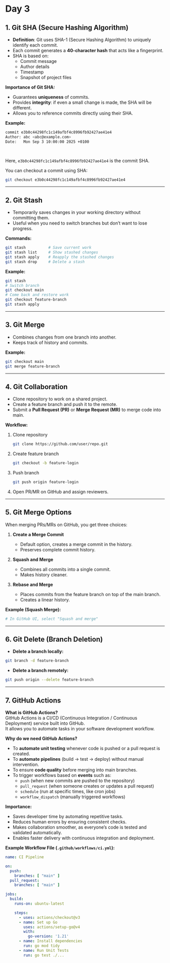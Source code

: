 
# Day 3

## 1. Git SHA (Secure Hashing Algorithm)

- **Definition**: Git uses SHA-1 (Secure Hashing Algorithm) to uniquely identify each commit.  
- Each commit generates a **40-character hash** that acts like a fingerprint.  
- SHA is based on:
  - Commit message
  - Author details
  - Timestamp
  - Snapshot of project files

**Importance of Git SHA:**
- Guarantees **uniqueness** of commits.
- Provides **integrity**: if even a small change is made, the SHA will be different.
- Allows you to reference commits directly using their SHA.

**Example:**
```bash
commit e3b0c44298fc1c149afbf4c8996fb92427ae41e4
Author: abc <abc@example.com>
Date:   Mon Sep 3 10:00:00 2025 +0100

   
```
Here, `e3b0c44298fc1c149afbf4c8996fb92427ae41e4` is the commit SHA.

You can checkout a commit using SHA:
```bash
git checkout e3b0c44298fc1c149afbf4c8996fb92427ae41e4
```

---

## 2. Git Stash

- Temporarily saves changes in your working directory without committing them.
- Useful when you need to switch branches but don’t want to lose progress.

**Commands:**
```bash
git stash          # Save current work
git stash list     # Show stashed changes
git stash apply    # Reapply the stashed changes
git stash drop     # Delete a stash
```

**Example:**
```bash
git stash
# Switch branch
git checkout main
# Come back and restore work
git checkout feature-branch
git stash apply
```

---

## 3. Git Merge

- Combines changes from one branch into another.
- Keeps track of history and commits.

**Example:**
```bash
git checkout main
git merge feature-branch
```

---

## 4. Git Collaboration

- Clone repository to work on a shared project.
- Create a feature branch and push it to the remote.
- Submit a **Pull Request (PR)** or **Merge Request (MR)** to merge code into main.

**Workflow:**
1. Clone repository  
   ```bash
   git clone https://github.com/user/repo.git
   ```
2. Create feature branch  
   ```bash
   git checkout -b feature-login
   ```
3. Push branch  
   ```bash
   git push origin feature-login
   ```
4. Open PR/MR on GitHub and assign reviewers.

---

## 5. Git Merge Options

When merging PRs/MRs on GitHub, you get three choices:

1. **Create a Merge Commit**
   - Default option, creates a merge commit in the history.
   - Preserves complete commit history.

2. **Squash and Merge**
   - Combines all commits into a single commit.
   - Makes history cleaner.

3. **Rebase and Merge**
   - Places commits from the feature branch on top of the main branch.
   - Creates a linear history.

**Example (Squash Merge):**
```bash
# In GitHub UI, select "Squash and merge"
```

---

## 6. Git Delete (Branch Deletion)

- **Delete a branch locally:**
```bash
git branch -d feature-branch
```

- **Delete a branch remotely:**
```bash
git push origin --delete feature-branch
```

---


## 7. GitHub Actions

**What is GitHub Actions?**  
GitHub Actions is a CI/CD (Continuous Integration / Continuous Deployment) service built into GitHub.  
It allows you to automate tasks in your software development workflow.

**Why do we need GitHub Actions?**
- To **automate unit testing** whenever code is pushed or a pull request is created.
- To **automate pipelines** (build → test → deploy) without manual intervention.
- To ensure **code quality** before merging into main branches.
- To trigger workflows based on **events** such as:
  - `push` (when new commits are pushed to the repository)
  - `pull_request` (when someone creates or updates a pull request)
  - `schedule` (run at specific times, like cron jobs)
  - `workflow_dispatch` (manually triggered workflows)

**Importance:**
- Saves developer time by automating repetitive tasks.  
- Reduces human errors by ensuring consistent checks.  
- Makes collaboration smoother, as everyone’s code is tested and validated automatically.  
- Enables faster delivery with continuous integration and deployment.  

**Example Workflow File (`.github/workflows/ci.yml`):**

```yaml
name: CI Pipeline

on:
  push:
    branches: [ "main" ]
  pull_request:
    branches: [ "main" ]

jobs:
  build:
    runs-on: ubuntu-latest

    steps:
      - uses: actions/checkout@v3
      - name: Set up Go
        uses: actions/setup-go@v4
        with:
          go-version: '1.21'
      - name: Install dependencies
        run: go mod tidy
      - name: Run Unit Tests
        run: go test ./...
```
